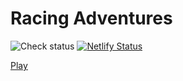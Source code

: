 Racing Adventures
=================

![Check status](https://github.com/jncraton/racing-adventures/actions/workflows/check.yml/badge.svg)
[![Netlify Status](https://api.netlify.com/api/v1/badges/3e539c3e-6548-46df-aa6f-e3f87d3c3776/deploy-status)](https://app.netlify.com/sites/racing-adventures/deploys)

[Play](https://racing-adventures.netlify.app/#000102030405060708090a0b0c0d0e0f0g101112131415161718191a1b1c1d1e1f1g1h20212227282g2h2i313238393a3h3i41424a4b4c4h4i4j51525c5h5i5j61626c6d6h6i6j71727d7h7i7j828d8e8h8i8j92939e9h9i9ja2a3a4adaeahaiajb2b5b6b7b8bdbhbibjc2c7c8cccdchcid2d8dcdhdie2e8e9ebecegeheif2f8f9fbfefffgfig2g8g9gagbgcgdgegih2h3h6h7h8hchdhhhii2i3i4i5i6i7icidihj7jcjgjhk7kckgl7lcldlflgm7mdmfn7ndnenfo7o8oep8p9papdpeqaqbqcqd)
